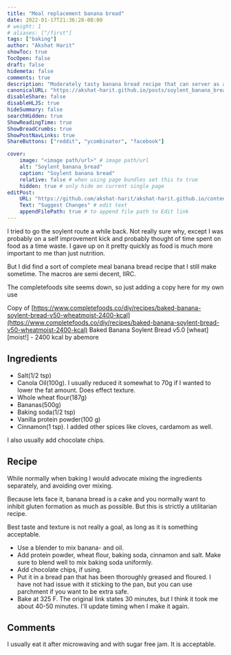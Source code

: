 ```yaml
---
title: "Meal replacement banana bread"
date: 2022-01-17T21:36:28-08:00
# weight: 1
# aliases: ["/first"]
tags: ["baking"]
author: "Akshat Harit"
showToc: true
TocOpen: false
draft: false
hidemeta: false
comments: true
description: "Moderately tasty banana bread recipe that can server as a full meal substitute"
canonicalURL: "https://akshat-harit.github.io/posts/soylent_banana_bread/"
disableShare: false
disableHLJS: true
hideSummary: false
searchHidden: true
ShowReadingTime: true
ShowBreadCrumbs: true
ShowPostNavLinks: true
ShareButtons: ["reddit", "ycombinator", "facebook"]

cover:
    image: "<image path/url>" # image path/url
    alt: "Soylent_banana_bread"
    caption: "Soylent banana bread"
    relative: false # when using page bundles set this to true
    hidden: true # only hide on current single page
editPost:
    URL: "https://github.com/akshat-harit/akshat-harit.github.io/content"
    Text: "Suggest Changes" # edit text
    appendFilePath: true # to append file path to Edit link
---
```


I tried to go the soylent route a while back. Not really sure why, except I was probably on a self improvement kick and probably thought of time spent on food as a time waste.
I gave up on it pretty quickly as food is much more important to me than just nutrition.

But I did find a sort of complete meal banana bread recipe that I still make sometime. The macros are semi decent, IIRC.

The completefoods site seems down, so just adding a copy here for my own use

Copy of 
[https://www.completefoods.co/diy/recipes/baked-banana-soylent-bread-v50-wheatmoist-2400-kcal](https://www.completefoods.co/diy/recipes/baked-banana-soylent-bread-v50-wheatmoist-2400-kcal)
Baked Banana Soylent Bread v5.0 [wheat][moist!] - 2400 kcal by abemore

## Ingredients

- Salt(1/2 tsp)
- Canola Oil(100g). I usually reduced it somewhat to 70g if I wanted to lower the fat amount. Does effect texture.
- Whole wheat flour(187g)
- Bananas(500g)
- Baking soda(1/2 tsp)
- Vanilla protein powder(100 g)
- Cinnamon(1 tsp). I added other spices like cloves, cardamom as well.

I also usually add chocolate chips.

## Recipe

While normally when baking I would advocate mixing the ingredients separately, and avoiding over mixing.

Because lets face it, banana bread is a cake and you normally want to inhibit gluten formation as much as possible. But this is strictly a utilitarian recipe.

Best taste and texture is not really a goal, as long as it is something acceptable.

- Use a blender to mix banana- and oil.
- Add protein powder, wheat flour, baking soda, cinnamon and salt. Make sure to blend well to mix baking soda uniformly.
- Add chocolate chips, if using.
- Put it in a bread pan that has been thoroughly greased and floured. I have not had issue with it sticking to the pan, but you can use parchment if you want to be extra safe.
- Bake at 325 F. The original link states 30 minutes, but I think it took me about 40-50 minutes. I'll update timing when I make it again.

## Comments

I usually eat it after microwaving and with sugar free jam.
It is acceptable.
